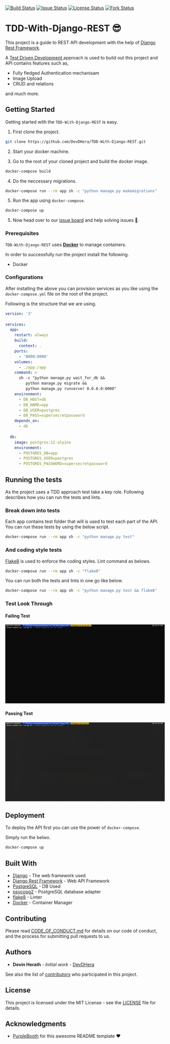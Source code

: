 [![Build Status][build status badge]][build status link] [![Issue Status][issue status badge]][issue status link] [![License Status][license status badge]][license status link] [![Fork Status][fork status badge]][fork status link]

<!-- markdownlint-disable -->

<!-- markdownlint-enable -->

[build status badge]: https://travis-ci.com/DevDHera/TDD-With-Django-REST.svg?branch=master
[build status link]: https://travis-ci.com/github/DevDHera/TDD-With-Django-REST
[issue status badge]: https://img.shields.io/github/issues/DevDHera/TDD-With-Django-REST
[issue status link]: https://github.com/DevDHera/TDD-With-Django-REST/issues
[license status badge]: https://img.shields.io/github/license/DevDHera/TDD-With-Django-REST
[license status link]: https://github.com/DevDHera/TDD-With-Django-REST/blob/master/LICENSE
[fork status badge]: https://img.shields.io/github/forks/DevDHera/TDD-With-Django-REST
[fork status link]: https://github.com/DevDHera/TDD-With-Django-REST/network/members

# TDD-With-Django-REST 😎

This project is a guide to REST API development with the help of [Django Rest Framework](https://www.django-rest-framework.org/).

A [Test Driven Development ](https://hackernoon.com/introduction-to-test-driven-development-tdd-61a13bc92d92) approach is used to build out this project and API contains features such as,

- Fully fledged Authentication mechanisam
- Image Upload
- CRUD and relations

and much more.

## Getting Started

Getting started with the `TDD-With-Django-REST` is easy.

1. First clone the project.

```sh
git clone https://github.com/DevDHera/TDD-With-Django-REST.git
```

2. Start your docker machine.

3. Go to the root of your cloned project and build the docker image.

```sh
docker-compose build
```

4. Do the neccessary migrations.

```sh
docker-compose run --rm app sh -c "python manage.py makemigrations"
```

5. Run the app using `docker-compose`.

```sh
docker-compose up
```

5. Now head over to our [issue board](https://github.com/DevDHera/TDD-With-Django-REST/issues) and help solving issues 👼.

### Prerequisites

`TDD-With-Django-REST` uses **[Docker](https://www.docker.com/)** to manage containers.

In order to successfully run the project install the following.

- Docker

### Configurations

After installing the above you can provision services as you like using the `docker-compose.yml` file on the root of the project.

Following is the structure that we are using.

```yaml
version: '3'

services:
  app:
    restart: always
    build:
      context: .
    ports:
      - '8000:8000'
    volumes:
      - ./app:/app
    command: >
      sh -c "python manage.py wait_for_db &&
         python manage.py migrate &&
         python manage.py runserver 0.0.0.0:8000"
    environment:
      - DB_HOST=db
      - DB_NAME=app
      - DB_USER=postgres
      - DB_PASS=supersecretpassword
    depends_on:
      - db

  db:
    image: postgres:12-alpine
    environment:
      - POSTGRES_DB=app
      - POSTGRES_USER=postgres
      - POSTGRES_PASSWORD=supersecretpassword
```

## Running the tests

As the project uses a TDD approach test take a key role. Following describes how you can run the tests and lints.

### Break down into tests

Each app contains test folder that will is used to test each part of the API. You can run these tests by using the below script.

```sh
docker-compose run --rm app sh -c "python manage.py test"
```

### And coding style tests

[Flake8](https://flake8.pycqa.org/en/latest/) is used to enforce the coding styles. Lint command as belows.

```sh
docker-compose run --rm app sh -c "flake8"
```

You can run both the tests and lints in one go like below.

```sh
docker-compose run --rm app sh -c "python manage.py test && flake8"
```

### Test Look Through

#### Failing Test

![Failing Test GIF](public/screencasts/test-fail.gif)

#### Passing Test

![Passing Test GIF](public/screencasts/test-pass.gif)

## Deployment

To deploy the API first you can use the power of `docker-compose`.

Simply run the belwo.

```sh
docker-compose up
```

## Built With

- [Django](https://www.djangoproject.com/) - The web framework used
- [Django Rest Framework](https://www.django-rest-framework.org/) - Web API Framework
- [PostgreSQL](https://www.postgresql.org/) - DB Used
- [psycopg2](https://pypi.org/project/psycopg2/) - PostgreSQL database adapter
- [flake8](https://flake8.pycqa.org/en/latest/) - Linter
- [Docker](https://www.docker.com/) - Container Manager

## Contributing

Please read [CODE_OF_CONDUCT.md](https://github.com/DevDHera/TDD-With-Django-REST/blob/master/CODE_OF_CONDUCT.md) for details on our code of conduct, and the process for submitting pull requests to us.

## Authors

- **Devin Herath** - _Initial work_ - [DevDHera](https://github.com/DevDHera)

See also the list of [contributors](https://github.com/DevDHera/TDD-With-Django-REST/graphs/contributors) who participated in this project.

## License

This project is licensed under the MIT License - see the [LICENSE](https://github.com/DevDHera/TDD-With-Django-REST/blob/master/LICENSE) file for details.

## Acknowledgments

- [PurpleBooth](https://github.com/PurpleBooth) for this awesome README template :heart:
